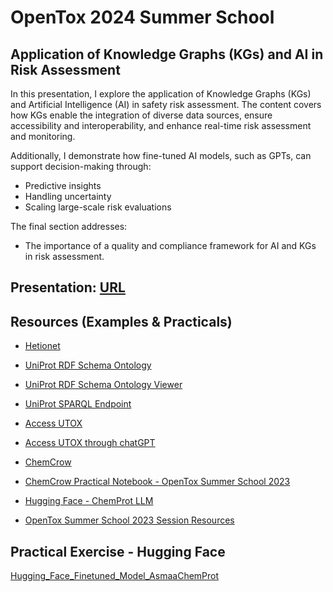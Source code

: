 # OpenTox 2024 Summer School

## Application of Knowledge Graphs (KGs) and AI in Risk Assessment

In this presentation, I explore the application of Knowledge Graphs (KGs) and Artificial Intelligence (AI) in safety risk assessment. The content covers how KGs enable the integration of diverse data sources, ensure accessibility and interoperability, and enhance real-time risk assessment and monitoring.

Additionally, I demonstrate how fine-tuned AI models, such as GPTs, can support decision-making through:
- Predictive insights
- Handling uncertainty
- Scaling large-scale risk evaluations

The final section addresses:
- The importance of a quality and compliance framework for AI and KGs in risk assessment.

## Presentation: [URL](https://docs.google.com/presentation/d/1ud-SX-9zXWBgOs0goL3Oi9FB8la7hLYjkfSgBE4t1X8/)

## Resources (Examples & Practicals)

- [Hetionet](https://het.io)


- [UniProt RDF Schema Ontology](https://purl.uniprot.org/html/index-en.html#)
- [UniProt RDF Schema Ontology Viewer](https://purl.uniprot.org/html/webvowl/index.html#)
- [UniProt SPARQL Endpoint](https://sparql.uniprot.org/sparql)


- [Access UTOX](https://www.yeschat.ai/gpts-9t55QixGaCA-Universal-Toxicologist-UTOX-)
- [Access UTOX through chatGPT](https://chatgpt.com/g/g-B4bT16NoT-universal-toxicologist-utox/)


- [ChemCrow](https://www.insilicochemistry.io/tutorials/foundations/gpt-4-for-chemistry)
- [ChemCrow Practical Notebook - OpenTox Summer School 2023](https://colab.research.google.com/drive/1HcQ9iKm_71h04MiBG3gs_1br7nCHR7xd?usp=sharing)

- [Hugging Face - ChemProt LLM](https://huggingface.co/asmaa-ali/llama-2-7b-AsmaaChemProt)

- [OpenTox Summer School 2023 Session Resources](https://github.com/asmaa-a-abdelwahab/OpenTox_Summer_School/tree/main?tab=readme-ov-file)



## Practical Exercise - Hugging Face
[Hugging_Face_Finetuned_Model_AsmaaChemProt](https://colab.research.google.com/github/asmaa-a-abdelwahab/Application-of-Knowledge-Graphs-and-AI-in-Risk-Assessment/blob/main/Hugging_Face_Finetuned_Model_AsmaaChemProt.ipynb)




